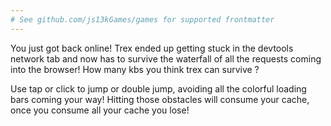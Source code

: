 ```yaml
---
# See github.com/js13kGames/games for supported frontmatter
---
```

You just got back online! Trex ended up getting stuck in the devtools network tab and now has to survive the waterfall of all the requests coming into the browser! How many kbs you think trex can survive ?

Use tap or click to jump or double jump, avoiding all the colorful loading bars coming your way! Hitting those obstacles will consume your cache, once you consume all your cache you lose!
